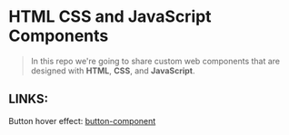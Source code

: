 # HTML CSS and JavaScript Components

> In this repo we're going to share custom web components that are designed
> with **HTML**, **CSS**, and **JavaScript**.

## LINKS:

Button hover effect:
[button-component](https://github.com/hamza-student/HTML-CSS-components/tree/button-component)